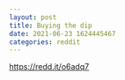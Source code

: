 ```yaml
--- 
layout: post 
title: Buying the dip 
date: 2021-06-23 1624445467 
categories: reddit 
--- 
```

https://redd.it/o6adq7